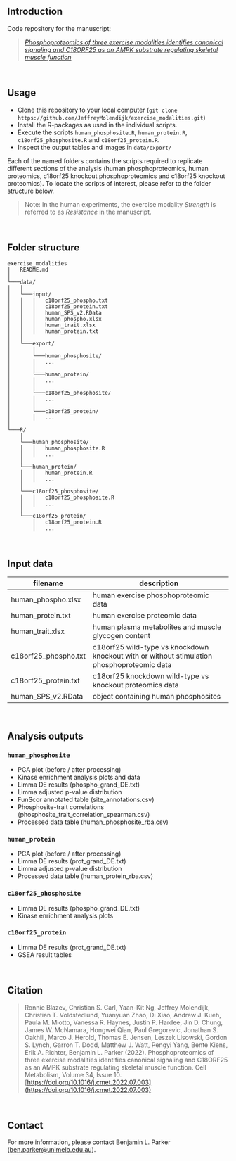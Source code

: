 ## Introduction

Code repository for the manuscript:

> <cite>[Phosphoproteomics of three exercise modalities identifies canonical signaling and C18ORF25 as an AMPK substrate regulating skeletal muscle function](https://www.sciencedirect.com/science/article/pii/S1550413122003023)</cite>

<br>

## Usage

- Clone this repository to your local computer (`git clone https://github.com/JeffreyMolendijk/exercise_modalities.git`)
- Install the R-packages as used in the individual scripts.
- Execute the scripts `human_phosphosite.R`, `human_protein.R`, `c18orf25_phosphosite.R` and `c18orf25_protein.R`.
- Inspect the output tables and images in `data/export/`

Each of the named folders contains the scripts required to replicate different sections of the analysis (human phosphoproteomics, human proteomics, c18orf25 knockout phosphoproteomics and c18orf25 knockout proteomics). To locate the scripts of interest, please refer to the folder structure below.

> Note: In the human experiments, the exercise modality _Strength_ is referred to as _Resistance_ in the manuscript.

<br>

## Folder structure

```
exercise_modalities
│   README.md
│
└───data/
│   │
│   └───input/
│   │   │   c18orf25_phospho.txt
│   │   │   c18orf25_protein.txt
│   │   │   human_SPS_v2.RData
│   │   │   human_phospho.xlsx
│   │   │   human_trait.xlsx
│   │   │   human_protein.txt
│   │
│   └───export/
│       │
│       └───human_phosphosite/
│       │   ...
│       │
│       └───human_protein/
│       │   ...
│       │
│       └───c18orf25_phosphosite/
│       │   ...
│       │
│       └───c18orf25_protein/
│       │   ...
│
└───R/
    │
    └───human_phosphosite/
    │   │   human_phosphosite.R
    │   │   ...
    │
    └───human_protein/
    │   │   human_protein.R
    │   │   ...
    │
    └───c18orf25_phosphosite/
    │   │   c18orf25_phosphosite.R
    │   │   ...
    │
    └───c18orf25_protein/
        │   c18orf25_protein.R
        │   ...
```

<br>

## Input data

| filename             | description                                                                                |
| -------------------- | ------------------------------------------------------------------------------------------ |
| human_phospho.xlsx   | human exercise phosphoproteomic data                                                       |
| human_protein.txt    | human exercise proteomic data                                                              |
| human_trait.xlsx     | human plasma metabolites and muscle glycogen content                                       |
| c18orf25_phospho.txt | c18orf25 wild-type vs knockdown knockout with or without stimulation phosphoproteomic data |
| c18orf25_protein.txt | c18orf25 knockdown wild-type vs knockout proteomics data                                   |
| human_SPS_v2.RData   | object containing human phosphosites                                                       |

<br>

## Analysis outputs

### `human_phosphosite`

- PCA plot (before / after processing)
- Kinase enrichment analysis plots and data
- Limma DE results (phospho_grand_DE.txt)
- Limma adjusted p-value distribution
- FunScor annotated table (site_annotations.csv)
- Phosphosite-trait correlations (phosphosite_trait_correlation_spearman.csv)
- Processed data table (human_phosphosite_rba.csv)

### `human_protein`

- PCA plot (before / after processing)
- Limma DE results (prot_grand_DE.txt)
- Limma adjusted p-value distribution
- Processed data table (human_protein_rba.csv)

### `c18orf25_phosphosite`

- Limma DE results (phospho_grand_DE.txt)
- Kinase enrichment analysis plots

### `c18orf25_protein`

- Limma DE results (prot_grand_DE.txt)
- GSEA result tables

<br>

## Citation

> Ronnie Blazev, Christian S. Carl, Yaan-Kit Ng, Jeffrey Molendijk, Christian T. Voldstedlund, Yuanyuan Zhao, Di Xiao, Andrew J. Kueh, Paula M. Miotto, Vanessa R. Haynes, Justin P. Hardee, Jin D. Chung, James W. McNamara, Hongwei Qian, Paul Gregorevic, Jonathan S. Oakhill, Marco J. Herold, Thomas E. Jensen, Leszek Lisowski, Gordon S. Lynch, Garron T. Dodd, Matthew J. Watt, Pengyi Yang, Bente Kiens, Erik A. Richter, Benjamin L. Parker (2022). Phosphoproteomics of three exercise modalities identifies canonical signaling and C18ORF25 as an AMPK substrate regulating skeletal muscle function. Cell Metabolism, Volume 34, Issue 10.
> [https://doi.org/10.1016/j.cmet.2022.07.003](https://doi.org/10.1016/j.cmet.2022.07.003)

<br>

## Contact

For more information, please contact Benjamin L. Parker (ben.parker@unimelb.edu.au).
